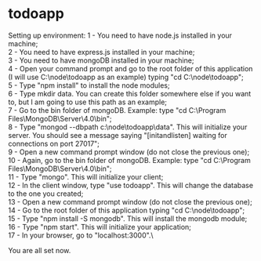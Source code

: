 # todoapp

Setting up environment:
1 - You need to have node.js installed in your machine;\
2 - You need to have express.js installed in your machine;\
3 - You need to have mongoDB installed in your machine;\
4 - Open your command prompt and go to the root folder of this application (I will use C:\node\todoapp as an example) typing "cd C:\node\todoapp";\
5 - Type "npm install" to install the node modules;\
6 - Type mkdir data. You can create this folder somewhere else if you want to, but I am going to use this path as an example;\
7 - Go to the bin folder of mongoDB. Example: type "cd C:\Program Files\MongoDB\Server\4.0\bin";\
8 - Type "mongod --dbpath c:\node\todoapp\data\". This will initialize your server. You should see a message saying "[initandlisten] waiting for connections on port 27017";\
9 - Open a new command prompt window (do not close the previous one);\
10 - Again, go to the bin folder of mongoDB. Example: type "cd C:\Program Files\MongoDB\Server\4.0\bin";\
11 - Type "mongo". This will initialize your client;\
12 - In the client window, type "use todoapp". This will change the database to the one you created;\
13 - Open a new command prompt window (do not close the previous one);\
14 - Go to the root folder of this application typing "cd C:\node\todoapp";\
15 - Type "npm install -S mongodb". This will install the mongodb module;\
16 - Type "npm start". This will initialize your application;\
17 - In your browser, go to "localhost:3000".\

You are all set now.